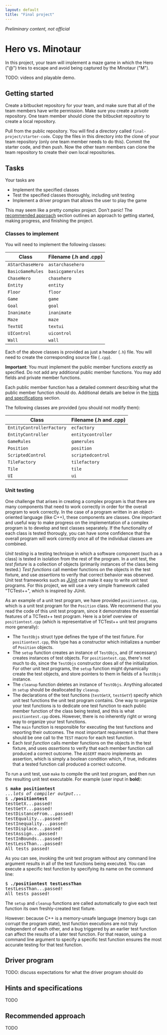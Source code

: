 ```yaml
---
layout: default
title: "Final project"
---
```


*Preliminary content, not official*

# Hero vs. Minotaur

In this project, your team will implement a maze game in which the Hero ("@") tries to escape and avoid being captured by the Minotaur ("M").

TODO: videos and playable demo.

## Getting started

Create a bitbucket repository for your team, and make sure that all of the team members have write permission.  Make sure you create a *private* repository.  One team member should clone the bitbucket repository to create a local repository.

Pull from the public repository.  You will find a directory called `final-project/starter-code`.  Copy the files in this directory into the clone of your team repository (only one team member needs to do this).  Commit the starter code, and then push.  Now the other team members can clone the team repository to create their own local repositories.

## Tasks

Your tasks are

* Implement the specified classes
* Test the specified classes thoroughly, including unit testing
* Implement a driver program that allows the user to play the game

This may seem like a pretty complex project. Don't panic! The [recommended approach](#recommended-approach) section outlines an approach to getting started, making progress, and finishing the project.

### Classes to implement

You will need to implement the following classes:

Class             | Filename (.h and .cpp)
----------------- | ----------------------
`AStarChaseHero`  | `astarchasehero`
`BasicGameRules`  | `basicgamerules`
`ChaseHero`       | `chasehero`
`Entity`          | `entity`
`Floor`           | `floor`
`Game`            | `game`
`Goal`            | `goal`
`Inanimate`       | `inanimate`
`Maze`            | `maze`
`TextUI`          | `textui`
`UIControl`       | `uicontrol`
`Wall`            | `wall`

Each of the above classes is provided as just a header (`.h`) file. You will need to create the corresponding source file (`.cpp`).

**Important**: You must implement the public member functions *exactly* as specified.  Do not add any additional public member functions.  You may add fields and private member functions.

Each public member function has a detailed comment describing what the public member function should do.  Additional details are below in the [hints and specifications](#hints-and-specifications) section.

The following classes are provided (you should not modify them):

Class                     | Filename (.h and .cpp)
------------------------- | ----------------------
`EntityControllerFactory` | `ecfactory`
`EntityController`        | `entitycontroller`
`GameRules`               | `gamerules`
`Position`                | `position`
`ScriptedControl`         | `scriptedcontrol`
`TileFactory`             | `tilefactory`
`Tile`                    | `tile`
`UI`                      | `ui`

### Unit testing

One challenge that arises in creating a complex program is that there are many components that need to work correctly in order for the overall program to work correctly.  In the case of a program written in an object-oriented language (like C++), these components are classes.  One important and useful way to make progress on the implementation of a complex program is to develop and test classes separately.  If the functionality of each class is tested thorougly, you can have some confidence that the overall program will work correctly once all of the individual classes are combined.

*Unit testing* is a testing technique in which a software component (such as a class) is tested in isolation from the rest of the program.  In a unit test, the *test fixture* is a collection of objects (primarily instances of the class being tested.)  *Test functions* call member functions on the objects in the test fixture, and use *assertions* to verify that correct behavior was observed.  Unit test frameworks such as [JUnit](https://junit.org) can make it easy to write unit test programs.  For this project, we will use a very simple framework called "TCTest++", which is inspired by JUnit.

As an example of a unit test program, we have provided `positiontest.cpp`, which is a unit test program for the `Position` class.  We recommend that you read the code of this unit test program, since it demonstrates the essential features of a TCTest++ test program.  Here is a brief overview of `positiontest.cpp` (which is representative of TCTest++ unit test programs more generally):

* The `TestObjs` struct type defines the type of the test fixture.  For `positiontest.cpp`, this type has a constructor which initializes a number of `Position` objects.
* The `setup` function creates an instance of `TestObjs`, and (if necessary) creates instances of test objects. For `positiontest.cpp`, there's not much to do, since the `TestObjs` constructor does all of the initialization. For other unit test programs, the `setup` function might dynamically create the test objects, and store pointers to them in fields of a `TestObjs` instance.
* The `cleanup` function deletes an instance of `TestObjs`. Anything allocated in `setup` should be deallocated by `cleanup`.
* The declarations of the test functions (`testGetX`, `testGetY`) specify which unit test functions the unit test program contains. One way to organize your test functions is to dedicate one test function to each public member function of the class being tested, and this is what `positiontest.cpp` does. However, there is no inherently right or wrong way to organize your test functions.
* The `main` function is responsible for executing the test functions and reporting their outcomes. The most important requirement is that there should be one call to the `TEST` macro for each test function.
* Each *test function* calls member functions on the objects in the test fixture, and uses *assertions* to verify that each member function call produced a correct outcome.  The `ASSERT` macro implements an assertion, which is simply a boolean condition which, if true, indicates that a tested function call produced a correct outcome.

To run a unit test, use `make` to compile the unit test program, and then run the resulting unit test executable.  For example (user input in **bold**):

<div class="highlighter-rouge"><pre>
$ <b>make positiontest</b>
<i>...lots of compiler output...</i>
$ <b>./positiontest</b>
testGetX...passed!
testGetY...passed!
testDistanceFrom...passed!
testEquality...passed!
testInequality...passed!
testDisplace...passed!
testAssign...passed!
testInBounds...passed!
testLessThan...passed!
All tests passed!
</pre></div>

As you can see, invoking the unit test program without any command line argument results in all of the test functions being executed.  You can execute a specific test function by specifying its name on the command line:

<div class="highlighter-rouge"><pre>
$ <b>./positiontest testLessThan</b>
testLessThan...passed!
All tests passed!
</pre></div>

The `setup` and `cleanup` functions are called automatically to give each test function its own freshly-created test fixture.

However: because C++ is a memory-unsafe language (memory bugs can corrupt the program state), test function executions are not truly independent of each other, and a bug triggered by an earlier test function can affect the results of a later test function.  For that reason, using a command line argument to specify a specific test function ensures the most accurate testing for that test function.

## Driver program

TODO: discuss expectations for what the driver program should do

<!--
 | `tctestpp`
-->


## Hints and specifications

TODO

## Recommended approach

TODO

<!--
vim:wrap linebreak nolist:
-->
